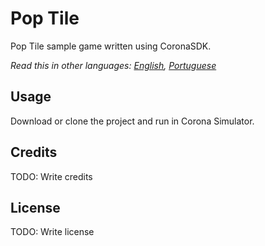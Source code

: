 # Pop Tile

Pop Tile sample game written using CoronaSDK.

*Read this in other languages: [English](README.md), [Portuguese](README.pt.md)*

## Usage

Download or clone the project and run in Corona Simulator.

## Credits

TODO: Write credits

## License

TODO: Write license